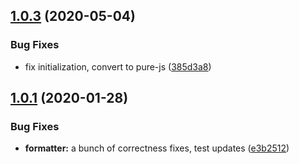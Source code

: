 ## [1.0.3](https://github.com/RangerRick/moment-javaformat/compare/v1.0.2...v1.0.3) (2020-05-04)


### Bug Fixes

* fix initialization, convert to pure-js ([385d3a8](https://github.com/RangerRick/moment-javaformat/commit/385d3a8d1af9a1cb821805d7d38dc52977dac9db))



## [1.0.1](https://github.com/RangerRick/moment-javaformat/compare/v1.0.0...v1.0.1) (2020-01-28)


### Bug Fixes

* **formatter:** a bunch of correctness fixes, test updates ([e3b2512](https://github.com/RangerRick/moment-javaformat/commit/e3b2512dd2a317a309d039fa849124c7b1454187))




